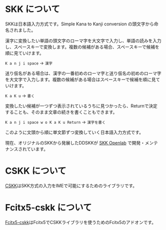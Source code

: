 # SKK について

SKKは日本語入力方式です。Simple Kana to Kanji conversion の頭文字から命名されました。

漢字に変換したい単語の頭文字のローマ字を大文字で入力し、単語の読みを入力し、スペースキーで変換します。複数の候補がある場合、スペースキーで候補を順に見ていけます。

`K a n j i space` → `漢字`

送り仮名がある場合は、漢字の一番初めのローマ字と送り仮名の初めのローマ字を大文字で入力します。複数の候補がある場合はスペースキーで候補を順に見ていけます。

`K a K u` → `書く`

変換したい候補が一つずつ表示されているうちに見つかったら、Returnで決定することも、そのまま文章の続きを書くこともできます。

`K a n j i space w o K a K u Return` → `漢字を書く`

このように文頭から順に単文節ずつ変換していく日本語入力方式です。

現在、オリジナルのSKKから発展したDDSKKが [SKK Openlab](http://openlab.ring.gr.jp/skk/index-j.html) で開発・メンテナンスされています。

# CSKK について

[CSKK](https://github.com/naokiri/cskk)はSKK方式の入力をIMEで可能にするためのライブラリです。

# Fcitx5-cskk について

[Fcitx5-cskk](https://github.com/naokiri/fcitx5-cskk)はFcitx5でCSKKライブラリを使うためのFcitx5のアドオンです。
